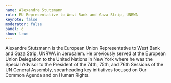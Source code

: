 ```yaml
---
name: Alexandre Stutzmann
role: EU Representative to West Bank and Gaza Strip, UNRWA
keynote: false
moderator: false
panel: c
show: true
---
```


Alexandre Stutzmann is the European Union Representative to West Bank and Gaza Strip, UNRWA in Jerusalem. He previously served at the European Union Delegation to the United Nations in New York where he was the Special Advisor to the President of the 74th, 75th, and 76th Sessions of the UN General Assembly, spearheading key initiatives focused on Our Common Agenda and on Human Rights.
